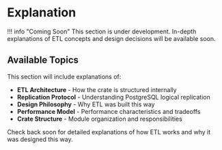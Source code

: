 # Explanation

!!! info "Coming Soon"
    This section is under development. In-depth explanations of ETL concepts and design decisions will be available soon.

## Available Topics

This section will include explanations of:

- **ETL Architecture** - How the crate is structured internally
- **Replication Protocol** - Understanding PostgreSQL logical replication
- **Design Philosophy** - Why ETL was built this way
- **Performance Model** - Performance characteristics and tradeoffs
- **Crate Structure** - Module organization and responsibilities

Check back soon for detailed explanations of how ETL works and why it was designed this way.
